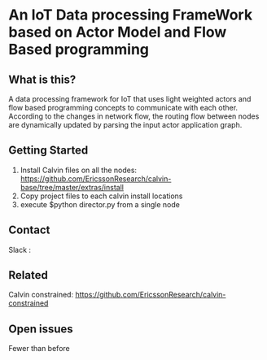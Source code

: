 # An IoT Data processing FrameWork based on Actor Model and Flow Based programming

## What is this?

A data processing framework for IoT that uses light weighted actors and flow based programming concepts to communicate with each other.
According to the changes in network flow, the routing flow between nodes are dynamically updated by parsing the input actor application graph.

## Getting Started

1. Install Calvin files on all the nodes: https://github.com/EricssonResearch/calvin-base/tree/master/extras/install
2. Copy project files to each calvin install locations
3. execute $python director.py from a single node

## Contact
Slack :

## Related
Calvin constrained: https://github.com/EricssonResearch/calvin-constrained

## Open issues
Fewer than before